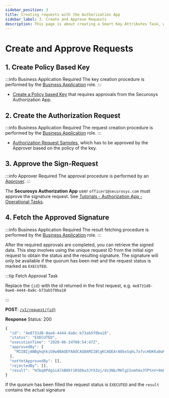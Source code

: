 ```yaml
---
sidebar_position: 3
title: Creating requests with the Authorization App
sidebar_label: 3. Create and Approve Requests
description: This page is about creating a Smart Key Attributes Task, which has to be signed by approvers.
---
```


# Create and Approve Requests

## 1. Create Policy Based Key

:::info Business Application Required
The key creation procedure is performed by the [Business Application](/AuthorizationApp/Concepts/role_description) role.
:::

- [Create a Policy based Key](/tsb/Tutorials/TransactionSecurityBroker/samples/step-by-step/create-policy-based-key) that requires approvals from the Securosys Authorization App. 

## 2. Create the Authorization Request

:::info Business Application Required
The request creation procedure is performed by the [Business Application](/AuthorizationApp/Concepts/role_description) role.
:::

- [Authorization Request Samples](/tsb/Tutorials/TransactionSecurityBroker/samples/multi-authorization-samples), which has to be approved by the Approver based on the policy of the key.



## 3. Approve the Sign-Request

:::info Approver Required
The approval procedure is performed by an [Approver](/AuthorizationApp/Concepts/role_description).
:::

The **Securosys Authorization App** user `officer1@securosys.com` must approve the signature request. See [Tutorials - Authorization App - Operational Tasks](/AuthorizationApp/Tutorials/AuthorizationApp/operational-tasks).

## 4. Fetch the Approved Signature

:::info Business Application Required
The result fetching procedure is performed by the [Business Application](/AuthorizationApp/Concepts/role_description) role.
:::

After the required approvals are completed, you can retrieve the signed data. This step involves using the unique request ID from the initial sign request to obtain the status and the resulting signature. The signature will only be available if the quorum has been met and the request status is marked as `EXECUTED`.

:::tip Fetch Approval Task

Replace the `{id}` with the id returned in the first request, e.g. `4e8731d8-0ae6-4444-8a8c-b73ab5f0ba18`

:::


**POST**: [`/v1/request/{id}`](https://tsb-demo.cloudshsm.com/swagger-ui/index.html?configUrl=/v3/api-docs/swagger-config#/Requests/getRequestStatus_1)


**Response** Status: 200

```js {10}
{
  "id": "4e8731d8-0ae6-4444-8a8c-b73ab5f0ba18",
  "status": "EXECUTED",
  "executionTime": "2020-06-24T08:54:47Z",
  "approvedBy": [
    "MIIBIjANBgkqhkiG9w0BAQEFAAOCAQ8AMIIBCgKCAQEArA0bxSqhL7xfvcHbKKa8wMTMsIeJfYRdIgPxp5cU9JcmV86kyfpyRcSNSi44LVeNmAi94F3OZrXXi6CZvWrFL+VcewUtUSu+kG5oLJ9T4O6R2I5GO2Ev1HJnK3WfHOsFKFxLGzmKyjEkSLGgopY+Nh74K8Q6yxsvQPETOs9TzQiUXFYlfEZnbjUWG4eAgW9WWEopmK/X295ToOuTHFzmzO00btkjAy6vwWOabCE4kaJg+bCNW1snZz84uonr60rB9H0Mj98RbTfbDyMh6cIkaj8WrXeaYh4fxQYXApYu3nzhe3Q1bNCzV5M68rCsgVrmWcK/xUhM9BK6QHSwS/l76wIDAQAB"
  ],
  "notYetApprovedBy": [],
  "rejectedBy": [],
  "result": "H3bq8PdgSiAlhB0kt1RSD6a3JYXZoj/dz3Nb/MHlgISnmh6x3TPtnV+9mUnw8PV2Ss1pq8txdMOBg9SF8uaKyUvFtLl/QFHIgllm/Q/uvrjaM205Cdz1uaSLePXaNXeC012l1sqlhnyqGKxKTKejMngzNHAnOpwU7kGCEpKPFWL5ltaBRYd3Q/I/F9IufAsKHj+3ky/p6tYN5VPhJSKiSE2YuVyOzGPHY40ipVo/7deBtUUjZmaZAgVQNC1mC79LOhIHLj8Ce4i41CbFZA+ZSMe+nx5bP/7uPA+kbGAjvNS3KLOFeZJ2OJCkTuThsXVh7rTp9tVqYqHU1LZm8f9bYA=="
}
```

<Icon icon="fa-solid fa-triangle-exclamation" size="lg"/> If the quorum has been filled the request status is `EXECUTED` and the `result` contains the actual signature <Icon icon="fa-solid fa-triangle-exclamation" size="lg" />

